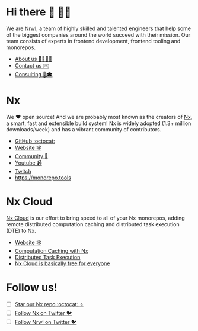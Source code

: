 # Hi there 👋 🐳🦄

We are [Nrwl](https://nrwl.io), a team of highly skilled and talented engineers that help some of the biggest companies around the world succeed with their mission. 
Our team consists of experts in frontend development, frontend tooling and monorepos.

- [About us 👩‍💻🧑‍💻](https://nrwl.io/about-us?utm_source=githuborgprofile)
- [Contact us ✉️](https://nrwl.io/contact-us?utm_source=githuborgprofile)
- [Consulting 🧐🎓](https://nx.app/enterprise?utm_source=githuborgprofile)

# Nx

We ❤️ open source! And we are probably most known as the creators of [Nx](https://nx.dev), a smart, fast and extensible build system! Nx is widely 
adopted (1.3+ million downloads/week) and has a vibrant community of contributors.

- [GitHub :octocat:](https://github.com/nrwl/nx?utm_source=githuborgprofile)
- [Website 🕸](https://nx.dev/?utm_source=githuborgprofile)
- [Community 🙌](https://nx.dev/community?utm_source=githuborgprofile)
- [Youtube 📹](https://www.youtube.com/c/Nrwl_io)
- [Twitch](https://www.twitch.tv/nxdevtools)
- https://monorepo.tools

# Nx Cloud

[Nx Cloud](https://nx.app) is our effort to bring speed to all of your Nx monorepos, adding remote distributed computation caching and distributed task execution (DTE) to Nx.

- [Website 🕸](https://nx.app?utm_source=githuborgprofile)
- [Computation Caching with Nx](https://nx.dev/concepts/how-caching-works?utm_source=githuborgprofile)
- [Distributed Task Execution](https://nx.dev/core-features/distribute-task-execution?utm_source=githuborgprofile)
- [Nx Cloud is basically free for everyone](https://blog.nrwl.io/more-time-saved-for-free-with-nx-cloud-d7079b95f7ca)

# Follow us!

- [ ] [Star our Nx repo :octocat: :star:](https://github.com/nrwl/nx/stargazers)
- [ ] [Follow Nx on Twitter 🐦](https://twitter.com/nxdevtools)
- [ ] [Follow Nrwl on Twitter 🐦](https://twitter.com/nrwl_io)
<!--

